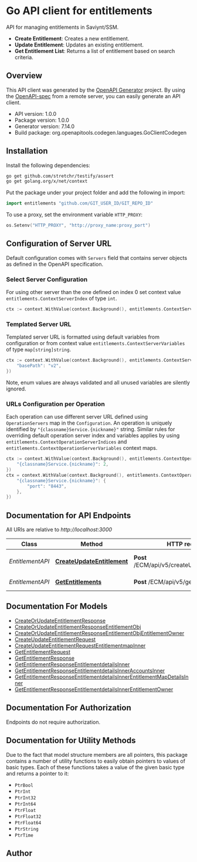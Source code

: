 # Go API client for entitlements

API for managing entitlements in Saviynt/SSM.
- **Create Entitlement**: Creates a new entitlement.
- **Update Entitlement**: Updates an existing entitlement.
- **Get Entitlement List**: Returns a list of entitlement based on search criteria.


## Overview
This API client was generated by the [OpenAPI Generator](https://openapi-generator.tech) project.  By using the [OpenAPI-spec](https://www.openapis.org/) from a remote server, you can easily generate an API client.

- API version: 1.0.0
- Package version: 1.0.0
- Generator version: 7.14.0
- Build package: org.openapitools.codegen.languages.GoClientCodegen

## Installation

Install the following dependencies:

```sh
go get github.com/stretchr/testify/assert
go get golang.org/x/net/context
```

Put the package under your project folder and add the following in import:

```go
import entitlements "github.com/GIT_USER_ID/GIT_REPO_ID"
```

To use a proxy, set the environment variable `HTTP_PROXY`:

```go
os.Setenv("HTTP_PROXY", "http://proxy_name:proxy_port")
```

## Configuration of Server URL

Default configuration comes with `Servers` field that contains server objects as defined in the OpenAPI specification.

### Select Server Configuration

For using other server than the one defined on index 0 set context value `entitlements.ContextServerIndex` of type `int`.

```go
ctx := context.WithValue(context.Background(), entitlements.ContextServerIndex, 1)
```

### Templated Server URL

Templated server URL is formatted using default variables from configuration or from context value `entitlements.ContextServerVariables` of type `map[string]string`.

```go
ctx := context.WithValue(context.Background(), entitlements.ContextServerVariables, map[string]string{
	"basePath": "v2",
})
```

Note, enum values are always validated and all unused variables are silently ignored.

### URLs Configuration per Operation

Each operation can use different server URL defined using `OperationServers` map in the `Configuration`.
An operation is uniquely identified by `"{classname}Service.{nickname}"` string.
Similar rules for overriding default operation server index and variables applies by using `entitlements.ContextOperationServerIndices` and `entitlements.ContextOperationServerVariables` context maps.

```go
ctx := context.WithValue(context.Background(), entitlements.ContextOperationServerIndices, map[string]int{
	"{classname}Service.{nickname}": 2,
})
ctx = context.WithValue(context.Background(), entitlements.ContextOperationServerVariables, map[string]map[string]string{
	"{classname}Service.{nickname}": {
		"port": "8443",
	},
})
```

## Documentation for API Endpoints

All URIs are relative to *http://localhost:3000*

Class | Method | HTTP request | Description
------------ | ------------- | ------------- | -------------
*EntitlementAPI* | [**CreateUpdateEntitlement**](docs/EntitlementAPI.md#createupdateentitlement) | **Post** /ECM/api/v5/createUpdateEntitlement | Create and update an entitlement
*EntitlementAPI* | [**GetEntitlements**](docs/EntitlementAPI.md#getentitlements) | **Post** /ECM/api/v5/getEntitlements | Get list of entitlements


## Documentation For Models

 - [CreateOrUpdateEntitlementResponse](docs/CreateOrUpdateEntitlementResponse.md)
 - [CreateOrUpdateEntitlementResponseEntitlementObj](docs/CreateOrUpdateEntitlementResponseEntitlementObj.md)
 - [CreateOrUpdateEntitlementResponseEntitlementObjEntitlementOwner](docs/CreateOrUpdateEntitlementResponseEntitlementObjEntitlementOwner.md)
 - [CreateUpdateEntitlementRequest](docs/CreateUpdateEntitlementRequest.md)
 - [CreateUpdateEntitlementRequestEntitlementmapInner](docs/CreateUpdateEntitlementRequestEntitlementmapInner.md)
 - [GetEntitlementRequest](docs/GetEntitlementRequest.md)
 - [GetEntitlementResponse](docs/GetEntitlementResponse.md)
 - [GetEntitlementResponseEntitlementdetailsInner](docs/GetEntitlementResponseEntitlementdetailsInner.md)
 - [GetEntitlementResponseEntitlementdetailsInnerAccountsInner](docs/GetEntitlementResponseEntitlementdetailsInnerAccountsInner.md)
 - [GetEntitlementResponseEntitlementdetailsInnerEntitlementMapDetailsInner](docs/GetEntitlementResponseEntitlementdetailsInnerEntitlementMapDetailsInner.md)
 - [GetEntitlementResponseEntitlementdetailsInnerEntitlementOwner](docs/GetEntitlementResponseEntitlementdetailsInnerEntitlementOwner.md)


## Documentation For Authorization

Endpoints do not require authorization.


## Documentation for Utility Methods

Due to the fact that model structure members are all pointers, this package contains
a number of utility functions to easily obtain pointers to values of basic types.
Each of these functions takes a value of the given basic type and returns a pointer to it:

* `PtrBool`
* `PtrInt`
* `PtrInt32`
* `PtrInt64`
* `PtrFloat`
* `PtrFloat32`
* `PtrFloat64`
* `PtrString`
* `PtrTime`

## Author



